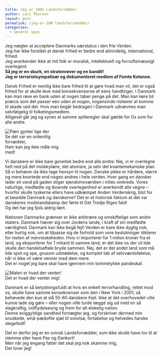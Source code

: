 ```yaml
---
title: Jeg er 100% Landsforrædder
author: Lars Thorsen
layout: post
permalink: /jeg-er-100-landsforraedder/
categories:
  - Generel spas
---
```

Jeg nægter at acceptere Danmarks særstatus i den frie Verden.  
Jeg har ikke forstået at dansk frihed er bedre end almindelig, international, frihed.  
Jeg anerkender ikke at mit folk er moralsk, intellektuelt og fornuftsmæssigt overlegent.  
**Så jeg er en skurk, en stratenrøver og en bandit!  
Jeg er terroristsympatisør og dokumenteret medlem af Femte Kolonne.**

Dansk Frihed er nemlig ikke bare frihed til at gøre hvad man vil, det er også frihed for at skulle leve med konsekvenserne af eens handlinger. I Danmark kan man røve en bank uden at nogen taber penge på det. Man kan køre bil præcis som det passer een uden at nogen, nogensinde risikerer at komme til skade ved det. Hvis man begår bedrageri i Danmark udnævnes man selvfølgelig til folketingsmedlem.  
Alligevel går jeg og synes at samme spilleregler skal gælde for Os som for alle andre.

<div class="bitImage bitLeft" style="width: 208px">
  <img src="http://www.abekat.net/wp-content/images/struense_01.jpg" alt="Pæn gynter lige der" /><br /> Se dét var en ordentlig forrædder,<br /> Ham kan jeg ikke måle mig med!
</div>

Vi danskere er ikke bare *genetisk* bedre end alle andre: Nej, vi er overlegne helt ned på det molekylære, det atomare, ja selv det kvantemekaniske plan. Så vi behøver da ikke tage hensyn til nogen. Danske pikke er hårdere, større og mere knortede end nogen andres i hele verden. Hver gang en dansker lader sit vand på gaden stiger ejendomsværdien i miles omkreds. Vores naturlige, medfødte og iboende overlegenhed er anerkendt alle vegne – hvorfor skulle tyskerne ellers have udkæmpet Anden Verdenskrig, blot for at besidde Danmark og danskerne? Det er et historisk faktum at det var danskeres modstandskamp der førte til Det Tredje Riges fald!  
Og det har jeg fjols aldrig lært.

Nationen Danmarks grænser er ikke arbitrære og omskiftelige som andre staters. Danmark hæver sig over Jordens lande, i kraft af sin medfødte værdighed. Danmark kan ikke begå fejl! Verden er bare ikke dygtig nok, eller hurtig nok, om at tilpasse sig de forhold som vore beslutninger dikterer for resten af menneskeheden. Hvis vi importerer for 1 milion kroner fra et land, og eksporterer for 1 miliard til samme land, er det ikke os der vil lide skulle den handelsaftale bryde sammen. Nej, det er det andet land som må lide spot og spe, grusom udstødelse, og komplet tab af selvværdsfølelse, når vi ikke vil være venner med dem mere.  
Det er noget jeg bare skal have igennem min tommetykke pandeskal.

<div class="bitImage bitRight" style="width: 200px">
  <img src="http://www.abekat.net/wp-content/images/hell_01.jpg" alt="Maleri er hvad der venter!" /><br /> Det er hvad der venter mig!
</div>

Danmark er så betydningsfuldt at hvis en enkelt terrorhandling, rettet mod os, skulle have samme konsekvenser som den i New York i 2001, så behøvede den kun at slå 55-60 danskere ihjel. Ikke at det overhovedet ville kunne lade sig gøre – eller nogen ville turde lægge sig ud med en så slagkraftig, indflydelsesrig og frem for alt elskelig nation.  
Denne eviggyldige sandhed fornægter jeg, og forskriver dermed min snuskede, små-pædofile sjæl til svovlsø, fortabelse og helvedes harske stegefedt!

Det er derfor jeg er en svinsk Landsforrædder, som ikke skulle have lov til at stemme eller have Pas og Dankort!  
Men når jeg engang fatter det skal jeg nok skamme mig,  
Det lover jeg!